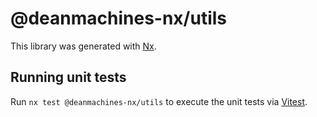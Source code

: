 # @deanmachines-nx/utils

This library was generated with [Nx](https://nx.dev).

## Running unit tests

Run `nx test @deanmachines-nx/utils` to execute the unit tests via [Vitest](https://vitest.dev/).
